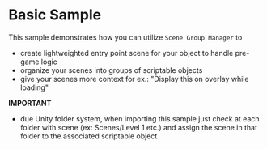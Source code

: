 # Basic Sample

This sample demonstrates how you can utilize ```Scene Group Manager``` to

- create lightweighted entry point scene for your object to handle pre-game logic
- organize your scenes into groups of scriptable objects
- give your scenes more context for ex.: "Display this on overlay while loading"

**IMPORTANT**

- due Unity folder system, when importing this sample just check at each folder with scene (ex: Scenes/Level 1 etc.) and assign the scene in that folder to the associated scriptable object
